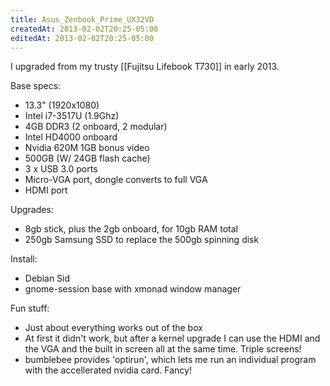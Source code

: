 ```yaml
---
title: Asus_Zenbook_Prime_UX32VD
createdAt: 2013-02-02T20:25-05:00
editedAt: 2013-02-02T20:25-05:00
---
```


I upgraded from my trusty [[Fujitsu Lifebook T730]] in early 2013.

Base specs:
* 13.3" (1920x1080)
* Intel i7-3517U (1.9Ghz)
* 4GB DDR3 (2 onboard, 2 modular)
* Intel HD4000 onboard
* Nvidia 620M 1GB bonus video
* 500GB (W/ 24GB flash cache)
* 3 x USB 3.0 ports
* Micro-VGA port, dongle converts to full VGA
* HDMI port

Upgrades:
* 8gb stick, plus the 2gb onboard, for 10gb RAM total
* 250gb Samsung SSD to replace the 500gb spinning disk

Install:
* Debian Sid
* gnome-session base with xmonad window manager

Fun stuff:
* Just about everything works out of the box
* At first it didn't work, but after a kernel upgrade I can use the HDMI and the VGA and the built in screen all at the same time. Triple screens!
* bumblebee provides 'optirun', which lets me run an individual program with the accellerated nvidia card. Fancy!

